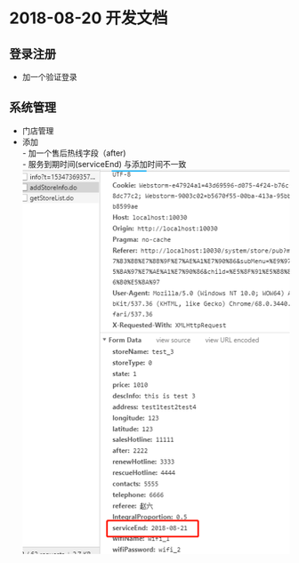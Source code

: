 2018-08-20 开发文档
==================
##  登录注册
- 加一个验证登录

## 系统管理
- 门店管理	
 - 添加	          
    	- 加一个售后热线字段（after)		
    	- 服务到期时间(serviceEnd) 与添加时间不一致
	![list1](imgs/2018-08-20/list-1.jpg)			
